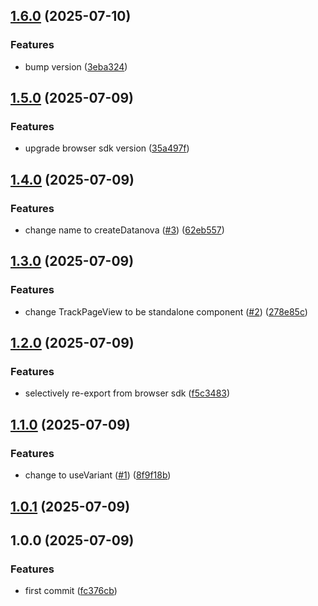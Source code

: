 ## [1.6.0](https://github.com/d0-datanova/react-sdk/compare/v1.5.0...v1.6.0) (2025-07-10)

### Features

* bump version ([3eba324](https://github.com/d0-datanova/react-sdk/commit/3eba32421ac0acdc0d67e4b5fce3b5036a1b0baf))

## [1.5.0](https://github.com/d0-datanova/react-sdk/compare/v1.4.0...v1.5.0) (2025-07-09)

### Features

* upgrade browser sdk version ([35a497f](https://github.com/d0-datanova/react-sdk/commit/35a497f37adce0ab1a3007c78dc628b2ebbf898a))

## [1.4.0](https://github.com/d0-datanova/react-sdk/compare/v1.3.0...v1.4.0) (2025-07-09)

### Features

* change name to createDatanova ([#3](https://github.com/d0-datanova/react-sdk/issues/3)) ([62eb557](https://github.com/d0-datanova/react-sdk/commit/62eb557380087b012913b394434b8a5868867906))

## [1.3.0](https://github.com/d0-datanova/react-sdk/compare/v1.2.0...v1.3.0) (2025-07-09)

### Features

* change TrackPageView to be standalone component ([#2](https://github.com/d0-datanova/react-sdk/issues/2)) ([278e85c](https://github.com/d0-datanova/react-sdk/commit/278e85cf1f10101701b95e73ed205fa06775d921))

## [1.2.0](https://github.com/d0-datanova/react-sdk/compare/v1.1.0...v1.2.0) (2025-07-09)

### Features

* selectively re-export from browser sdk ([f5c3483](https://github.com/d0-datanova/react-sdk/commit/f5c348348272962a47743f1d651a3feda2073b03))

## [1.1.0](https://github.com/d0-datanova/react-sdk/compare/v1.0.1...v1.1.0) (2025-07-09)

### Features

* change to useVariant ([#1](https://github.com/d0-datanova/react-sdk/issues/1)) ([8f9f18b](https://github.com/d0-datanova/react-sdk/commit/8f9f18b5cef3a17aad1f440e385e42463ce26c95))

## [1.0.1](https://github.com/d0-datanova/react-sdk/compare/v1.0.0...v1.0.1) (2025-07-09)

## 1.0.0 (2025-07-09)

### Features

* first commit ([fc376cb](https://github.com/d0-datanova/react-sdk/commit/fc376cbbdc7307c3a09bed50f7355d0a1fabbade))
